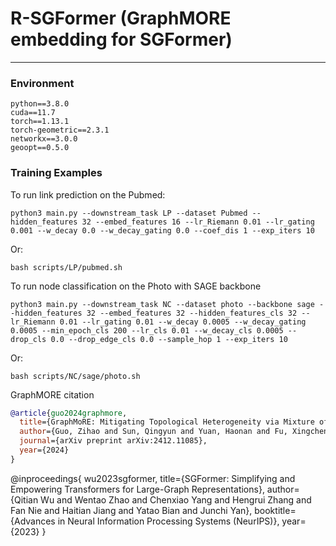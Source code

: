 # R-SGFormer (GraphMORE embedding for SGFormer) 

-----


### Environment

```
python==3.8.0
cuda==11.7
torch==1.13.1
torch-geometric==2.3.1
networkx==3.0.0
geoopt==0.5.0
```


### Training Examples

To run link prediction on the Pubmed:
```
python3 main.py --downstream_task LP --dataset Pubmed --hidden_features 32 --embed_features 16 --lr_Riemann 0.01 --lr_gating 0.001 --w_decay 0.0 --w_decay_gating 0.0 --coef_dis 1 --exp_iters 10
```
Or:
```
bash scripts/LP/pubmed.sh
```


To run node classification on the Photo with SAGE backbone
```
python3 main.py --downstream_task NC --dataset photo --backbone sage --hidden_features 32 --embed_features 32 --hidden_features_cls 32 --lr_Riemann 0.01 --lr_gating 0.01 --w_decay 0.0005 --w_decay_gating 0.0005 --min_epoch_cls 200 --lr_cls 0.01 --w_decay_cls 0.0005 --drop_cls 0.0 --drop_edge_cls 0.0 --sample_hop 1 --exp_iters 10
```
Or:
```
bash scripts/NC/sage/photo.sh
```

GraphMORE citation
```bibtex
@article{guo2024graphmore,
  title={GraphMoRE: Mitigating Topological Heterogeneity via Mixture of Riemannian Experts},
  author={Guo, Zihao and Sun, Qingyun and Yuan, Haonan and Fu, Xingcheng and Zhou, Min and Gao, Yisen and Li, Jianxin},
  journal={arXiv preprint arXiv:2412.11085},
  year={2024}
}
```


@inproceedings{
  wu2023sgformer,
  title={SGFormer: Simplifying and Empowering Transformers for Large-Graph Representations},
  author={Qitian Wu and Wentao Zhao and Chenxiao Yang and Hengrui Zhang and Fan Nie and Haitian Jiang and Yatao Bian and Junchi Yan},
  booktitle={Advances in Neural Information Processing Systems (NeurIPS)},
  year={2023}
  }

  ```
